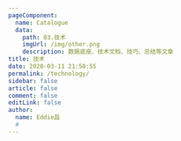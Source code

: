 ```yaml
---
pageComponent:
  name: Catalogue
  data:
    path: 03.技术
    imgUrl: /img/other.png
    description: 数据底座、技术文档、技巧、总结等文章
title: 技术
date: 2020-03-11 21:50:55
permalink: /technology/
sidebar: false
article: false
comment: false
editLink: false
author:
  name: Eddie昌
  #
---
```


